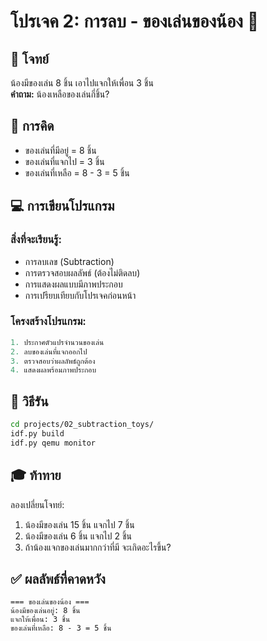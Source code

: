 # โปรเจค 2: การลบ - ของเล่นของน้อง 🧸

## 🎯 โจทย์
น้องมีของเล่น 8 ชิ้น เอาไปแจกให้เพื่อน 3 ชิ้น  
**คำถาม:** น้องเหลือของเล่นกี่ชิ้น?

## 🧮 การคิด
- ของเล่นที่มีอยู่ = 8 ชิ้น
- ของเล่นที่แจกไป = 3 ชิ้น
- ของเล่นที่เหลือ = 8 - 3 = 5 ชิ้น

## 💻 การเขียนโปรแกรม

### สิ่งที่จะเรียนรู้:
- การลบเลข (Subtraction)
- การตรวจสอบผลลัพธ์ (ต้องไม่ติดลบ)
- การแสดงผลแบบมีภาพประกอบ
- การเปรียบเทียบกับโปรเจคก่อนหน้า

### โครงสร้างโปรแกรม:
```c
1. ประกาศตัวแปรจำนวนของเล่น
2. ลบของเล่นที่แจกออกไป
3. ตรวจสอบว่าผลลัพธ์ถูกต้อง
4. แสดงผลพร้อมภาพประกอบ
```

## 🚀 วิธีรัน

```bash
cd projects/02_subtraction_toys/
idf.py build
idf.py qemu monitor
```

## 🎓 ท้าทาย

ลองเปลี่ยนโจทย์:
1. น้องมีของเล่น 15 ชิ้น แจกไป 7 ชิ้น
2. น้องมีของเล่น 6 ชิ้น แจกไป 2 ชิ้น  
3. ถ้าน้องแจกของเล่นมากกว่าที่มี จะเกิดอะไรขึ้น?

## ✅ ผลลัพธ์ที่คาดหวัง

```
=== ของเล่นของน้อง ===
น้องมีของเล่นอยู่: 8 ชิ้น
แจกให้เพื่อน: 3 ชิ้น
ของเล่นที่เหลือ: 8 - 3 = 5 ชิ้น
```
